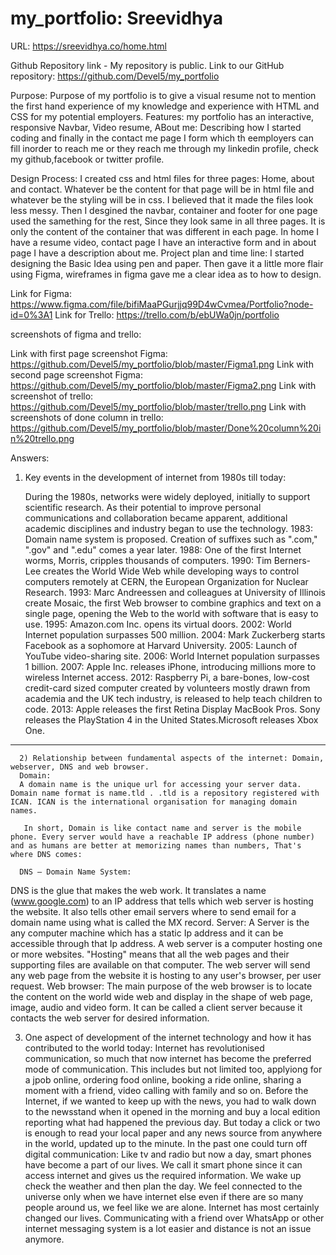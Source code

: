 # my_portfolio: Sreevidhya

URL: https://sreevidhya.co/home.html

Github Repository link - My repository is public. Link to our GitHub repository: https://github.com/Devel5/my_portfolio

Purpose: Purpose of my portfolio is to give a visual resume not to mention the first hand experience of my knowledge and experience with HTML and CSS for my potential employers.
Features: my portfolio has an interactive, responsive Navbar, Video resume, ABout me: Describing how I started coding and finally in the contact me page I form which th eemployers can fill inorder to reach me or they reach me through my linkedin profile, check my github,facebook or twitter profile.

Design Process: 
I created css and html files for three pages: Home, about and contact.
Whatever be the content for that page will be in html file and whatever be the styling will be in css. I believed that it made the files look less messy.
Then I desgined the navbar, container and footer for one page used the samething for the rest, Since they look same in all three pages. It is only the content of the container that was different in each page. 
In home I have a resume video, contact page I have an interactive form and in about page I have a description about me.
Project plan and time line:
I started designing the Basic Idea using pen and paper. Then gave it a little more flair using Figma, wireframes in figma gave me a clear idea as to how to design.

Link for Figma:  https://www.figma.com/file/bifiMaaPGurjjq99D4wCvmea/Portfolio?node-id=0%3A1
Link for Trello: https://trello.com/b/ebUWa0jn/portfolio

screenshots of figma and trello:

Link with first page screenshot Figma: https://github.com/Devel5/my_portfolio/blob/master/Figma1.png
Link with second page screenshot Figma: https://github.com/Devel5/my_portfolio/blob/master/Figma2.png
Link with screenshot of trello: https://github.com/Devel5/my_portfolio/blob/master/trello.png
Link with screenshots of done column in trello: https://github.com/Devel5/my_portfolio/blob/master/Done%20column%20in%20trello.png

Answers:

1) Key events in the development of internet from 1980s till today:

      During the 1980s, networks were widely deployed, initially to support scientific research. As their potential to improve personal communications and collaboration became apparent, additional academic disciplines and industry began to use the technology.
      1983: Domain name system is proposed. Creation of suffixes such as ".com," ".gov" and ".edu" comes a year later.
      1988: One of the first Internet worms, Morris, cripples thousands of computers.
      1990: Tim Berners-Lee creates the World Wide Web while developing ways to control computers remotely at CERN, the             European Organization for Nuclear Research.
      1993: Marc Andreessen and colleagues at University of Illinois create Mosaic, the first Web browser to combine graphics and text on a single page, opening the Web to the world with software that is easy to use.
      1995: Amazon.com Inc. opens its virtual doors.
      2002: World Internet population surpasses 500 million.
      2004: Mark Zuckerberg starts Facebook as a sophomore at Harvard University.
      2005: Launch of YouTube video-sharing site.
      2006: World Internet population surpasses 1 billion.
      2007: Apple Inc. releases iPhone, introducing millions more to wireless Internet access.
      2012: Raspberry Pi, a bare-bones, low-cost credit-card sized computer created by volunteers mostly drawn from academia and the UK tech industry, is released to help teach children to code.
      2013: Apple releases the first Retina Display MacBook Pros. Sony releases the PlayStation 4 in the United States.Microsoft releases Xbox One.

----------------------------------------------------------------------------------

      2) Relationship between fundamental aspects of the internet: Domain, webserver, DNS and web browser.
      Domain:
      A domain name is the unique url for accessing your server data. Domain name format is name.tld . .tld is a repository registered with ICAN. ICAN is the international organisation for managing domain names.
      
       In short, Domain is like contact name and server is the mobile phone. Every server would have a reachable IP address (phone number) and as humans are better at memorizing names than numbers, That's where DNS comes:
      
      DNS – Domain Name System:
DNS is the glue that makes the web work. It translates a name (www.google.com) to an IP address that tells which web server is hosting the website. It also tells other email servers where to send email for a domain name using what is called the MX record.
      Server:
      A Server is the any computer machine which has a static Ip address and it can be accessible through that Ip address.
      A web server is a computer hosting one or more websites. "Hosting" means that all the web pages and their supporting files are available on that computer. The web server will send any web page from the website it is hosting to any user's browser, per user request. 
      Web browser:
      The main purpose of the web browser is to locate the content on the world wide web and display in the shape of web page, image, audio and video form. It can be called a client server because it contacts the web server for desired information. 


 3) One aspect of development of the internet technology and how it has contributed to the world today:
      Internet has revolutionised communication, so much that now internet has become the preferred mode of communication. This includes but not limited too, applyiong for a jpob online, ordering food online, booking a ride online, sharing a moment with a friend, video calling with family and so on. Before the Internet, if we wanted to keep up with the news, you had to walk down to the newsstand when it opened in the morning and buy a local edition reporting what had happened the previous day. But today a click or two is enough to read your local paper and any news source from anywhere in the world, updated up to the minute.
      In the past one could turn off digital communication: Like tv and radio but now a day, smart phones have become a part of our lives. We call it smart phone since it can access internet and gives us the required information. We wake up check the weather and then plan the day. We feel connected to the universe only when we have internet else even if there are so many people around us, we feel like we are alone.
      Internet has most certainly changed our lives. Communicating with a friend over WhatsApp or other internet messaging system is a lot easier and distance is not an issue anymore.


